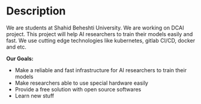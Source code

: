 # Description

We are students at Shahid Beheshti University. We are working on DCAI project. This project will help AI researchers to train their models easily and fast. We use cutting edge technologies like kubernetes, gitlab CI/CD, docker and etc.

**Our Goals:**

* Make a reliable and fast infrastructure for AI researchers to train their models
* Make researchers able to use special hardware easily
* Provide a free solution with open source softwares
* Learn new stuff

